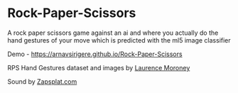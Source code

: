 # Rock-Paper-Scissors

A rock paper scissors game against an ai and where you actually do the hand gestures of your move which is predicted with the ml5 image classifier

Demo - https://arnavsirigere.github.io/Rock-Paper-Scissors

RPS Hand Gestures dataset and images by [Laurence Moroney](http://www.laurencemoroney.com/rock-paper-scissors-dataset/)

Sound by [Zapsplat.com](https://www.zapsplat.com)
